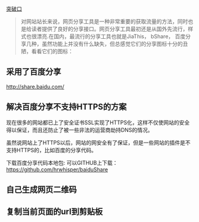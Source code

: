 [突破口](http://www.webhek.com/post/change-jiathis-bshare-baidu-share-icon.html)

> 对网站站长来说，网页分享工具是一种非常重要的获取流量的方法，同时也是给读者提供了良好的分享接口。网页分享工具最初还是从国外先流行，样式也很漂亮.在国内，最流行的分享工具也就是JiaThis， bShare， 百度分享几种，虽然功能上并没有什么缺失，但总感觉它们的分享图标十分的丑陋，看看它们的图标：

## 采用了百度分享
http://share.baidu.com/

## 解决百度分享不支持HTTPS的方案
现在很多的网站都已上了安全证书SSL实现了HTTPS化，这样不仅使网站的安全得以保证，而且还防止了被一些非法的运营商劫持DNS的情况。

虽然说网站上了HTTPS以后，网站的网安全有了保证，但是一些网站的插件是不支持HTTPS的，比如百度的分享代码。

下载百度分享代码本地包: 可以GITHUB上下载：https://github.com/hrwhisper/baiduShare

## 自己生成网页二维码

## 复制当前页面的url到剪贴板
